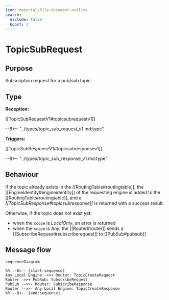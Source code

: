 ```yaml
---
icon: material/file-document-outline
search:
  exclude: false
  boost: 2
---
```


<div class="message" markdown>

# TopicSubRequest

## Purpose

<!-- --8<-- [start:purpose] -->
Subscription request for a pub/sub topic.
<!-- --8<-- [end:purpose] -->

## Type

<!-- --8<-- [start:type] -->
**Reception:**

[[TopicSubRequestV1#topicsubrequestv1]]

--8<-- "../types/topic_sub_request_v1.md:type"

**Triggers:**

[[TopicSubResponseV1#topicsubresponsev1]]

--8<-- "../types/topic_sub_response_v1.md:type"
<!-- --8<-- [end:type] -->

## Behaviour

<!-- --8<-- [start:behaviour] -->
If the topic already exists in the [[RoutingTable#routingtable]],
the [[EngineIdentity#engineidentity]] of the requesting engine is added to the [[RoutingTable#routingtable]],
and  a *[[TopicSubResponse#topicsubresponse]]* is returned with a success result.

Otherwise, if the topic does not exist yet:

- when the `scope` is *LocalOnly*, an error is returned
- when the `scope` is *Any*, the [[Router#router]] sends a [[SubscribeRequest#subscriberequest]] to [[PubSub#pubsub]]
<!-- --8<-- [end:behaviour] -->

## Message flow

<!-- --8<-- [start:messages] -->
```mermaid
sequenceDiagram

%% --8<-- [start:sequence]
Any Local Engine ->>+ Router: TopicCreateRequest
Router ->>+ PubSub: SubscribeRequest
PubSub -->>- Router: SubscribeResponse
Router -->>- Any Local Engine: TopicCreateResponse
%% --8<-- [end:sequence]
```
<!-- --8<-- [end:messages] -->

</div>
